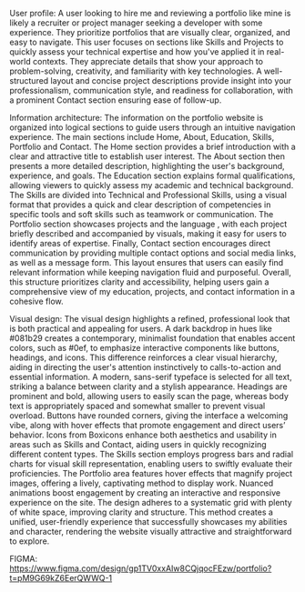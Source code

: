 User profile: A user looking to hire me and reviewing a portfolio like mine is likely a recruiter or project manager seeking a developer with some experience. They prioritize portfolios that are visually clear, organized, and easy to navigate. This user focuses on sections like Skills and Projects to quickly assess your technical expertise and how you've applied it in real-world contexts. They appreciate details that show your approach to problem-solving, creativity, and familiarity with key technologies. A well-structured layout and concise project descriptions provide insight into your professionalism, communication style, and readiness for collaboration, with a prominent Contact section ensuring ease of follow-up.

Information architecture: The information on the portfolio website is organized into logical sections to guide users through an intuitive navigation experience. The main sections include Home, About, Education, Skills, Portfolio and Contact.
The Home section provides a brief introduction with a clear and attractive title to establish user interest. The About section then presents a more detailed description, highlighting the user's background, experience, and goals. The Education section explains formal qualifications, allowing viewers to quickly assess my academic and technical background. The Skills are divided into Technical and Professional Skills, using a visual format that provides a quick and clear description of competencies in specific tools and soft skills such as teamwork or communication.
The Portfolio section showcases projects and the language , with each project briefly described and accompanied by visuals, making it easy for users to identify areas of expertise. Finally, Contact section encourages direct communication by providing multiple contact options and social media links, as well as a message form. This layout ensures that users can easily find relevant information while keeping navigation fluid and purposeful.
Overall, this structure prioritizes clarity and accessibility, helping users gain a comprehensive view of my education, projects, and contact information in a cohesive flow.

Visual design: The visual design highlights a refined, professional look that is both practical and appealing for users. A dark backdrop in hues like #081b29 creates a contemporary, minimalist foundation that enables accent colors, such as #0ef, to emphasize interactive components like buttons, headings, and icons. This difference reinforces a clear visual hierarchy, aiding in directing the user's attention instinctively to calls-to-action and essential information. 
A modern, sans-serif typeface is selected for all text, striking a balance between clarity and a stylish appearance. Headings are prominent and bold, allowing users to easily scan the page, whereas body text is appropriately spaced and somewhat smaller to prevent visual overload. Buttons have rounded corners, giving the interface a welcoming vibe, along with hover effects that promote engagement and direct users’ behavior. 
Icons from Boxicons enhance both aesthetics and usability in areas such as Skills and Contact, aiding users in quickly recognizing different content types. The Skills section employs progress bars and radial charts for visual skill representation, enabling users to swiftly evaluate their proficiencies. The Portfolio area features hover effects that magnify project images, offering a lively, captivating method to display work. 
Nuanced animations boost engagement by creating an interactive and responsive experience on the site. The design adheres to a systematic grid with plenty of white space, improving clarity and structure. This method creates a unified, user-friendly experience that successfully showcases my abilities and character, rendering the website visually attractive and straightforward to explore. 


FIGMA: https://www.figma.com/design/gp1TV0xxAIw8CQjqocFEzw/portfolio?t=pM9G69kZ6EerQWWQ-1